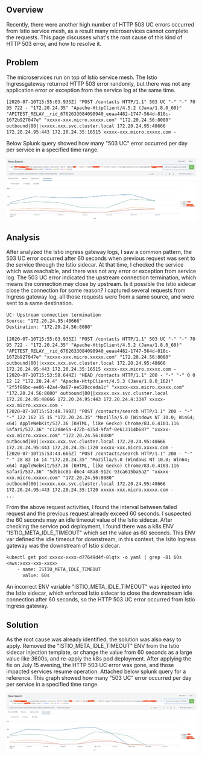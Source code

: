 ## Overview
Recently, there were another high number of HTTP 503 UC errors occurred from Istio service mesh, as a result many microservices
cannot complete the requests. This page discusses what's the root cause of this kind of HTTP 503 error, and how to resolve it.
## Problem
The microservices run on top of Istio service mesh. The Istio Ingressgateway returned HTTP 503 error randomly, 
but there was not any application error or exception from the service log at the same time.
```
[2020-07-10T15:55:03.935Z] "POST /contacts HTTP/1.1" 503 UC "-" "-" 70 95 722 - "172.20.24.35" "Apache-HttpClient/4.5.2 (Java/1.8.0_60)" "APITEST_RELAY__rid_6762633084098940_eeaa4482-1747-564d-818c-1672b927047e" "xxxxx-xxx.micro.xxxxx.com" "172.20.24.56:8080" outbound|80||xxxxx.xxx.svc.cluster.local 172.20.24.95:48666 172.20.24.95:443 172.20.24.35:16515 xxxxx-xxx.micro.xxxxx.com -
```
Below Splunk query showed how many "503 UC" error occurred per day per service in a specified time range.

![503UC-error-per-service-per-day](/images/503UC-Error-Per-Service-Per-Day.png)

## Analysis
After analyzed the Istio ingress gateway logs, I saw a common pattern, the 503 UC error occurred after 60 seconds when previous request 
was sent to the service through the Istio sidecar. At that time, I checked the service which was reachable, and there was not any error or exception from
service log. The 503 UC error indicated the upstream connection termination, which means the connection may close by upstream.
Is it possible the Istio sidecar close the connection for some reason? I captured several requests from Ingress gateway log, all those requests were from a same source, and were sent to a same destination.
```
UC: Upstream connection termination
Source: "172.20.24.95:48666"
Destination: "172.20.24.56:8080" 

[2020-07-10T15:55:03.935Z] "POST /contacts HTTP/1.1" 503 UC "-" "-" 70 95 722 - "172.20.24.35" "Apache-HttpClient/4.5.2 (Java/1.8.0_60)" "APITEST_RELAY__rid_6762633084098940_eeaa4482-1747-564d-818c-1672b927047e" "xxxxx-xxx.micro.xxxxx.com" "172.20.24.56:8080" outbound|80||xxxxx.xxx.svc.cluster.local 172.20.24.95:48666 172.20.24.95:443 172.20.24.35:16515 xxxxx-xxx.micro.xxxxx.com -
[2020-07-10T15:53:58.644Z] "HEAD /contacts HTTP/1.1" 200 - "-" "-" 0 0 12 12 "172.20.24.4" "Apache-HttpClient/4.5.3 (Java/1.8.0_162)" "2f5f86bc-ee06-42a4-9a67-ee520cceda1c" "xxxxx-xxx.micro.xxxxx.com" "172.20.24.56:8080" outbound|80||xxxxx.xxx.svc.cluster.local 172.20.24.95:48666 172.20.24.95:443 172.20.24.4:3347 xxxxx-xxx.micro.xxxxx.com -
[2020-07-10T15:53:48.799Z] "POST /contacts/search HTTP/1.1" 200 - "-" "-" 122 162 15 15 "172.20.24.35" "Mozilla/5.0 (Windows NT 10.0; Win64; x64) AppleWebKit/537.36 (KHTML, like Gecko) Chrome/83.0.4103.116 Safari/537.36" "c1204e5a-472b-435d-9faf-0e613114b687" "xxxxx-xxx.micro.xxxxx.com" "172.20.24.56:8080" outbound|80||xxxxx.xxx.svc.cluster.local 172.20.24.95:48666 172.20.24.95:443 172.20.24.35:1720 xxxxx-xxx.micro.xxxxx.com -
[2020-07-10T15:53:43.665Z] "POST /contacts/search HTTP/1.1" 200 - "-" "-" 28 83 14 14 "172.20.24.35" "Mozilla/5.0 (Windows NT 10.0; Win64; x64) AppleWebKit/537.36 (KHTML, like Gecko) Chrome/83.0.4103.116 Safari/537.36" "5d9bcc8b-d6e4-48a8-912c-93ca615ba5a2" "xxxxx-xxx.micro.xxxxx.com" "172.20.24.56:8080" outbound|80||xxxxx.xxx.svc.cluster.local 172.20.24.95:48666 172.20.24.95:443 172.20.24.35:1720 xxxxx-xxx.micro.xxxxx.com -
...
```
From the above request activities, I found the interval between failed request and the previous request already exceed 60 seconds. 
I suspected the 60 seconds may an idle timeout value of the Istio sidecar. 
After checking the service pod deployment, I found there was a k8s ENV "ISTIO_META_IDLE_TIMEOUT" which set the value as 60 seconds.
This ENV var defined the idle timeout for downstream, in this context, the Isito Ingress gateway was the downstream of Istio sidecar.
```
kubectl get pod xxxxx-xxxx-d77649d4f-8lqtx -o yaml | grep -B1 60s                                                                                                                                                                                                                               
<aws:xxxx-xxx-xxxx>
    - name: ISTIO_META_IDLE_TIMEOUT
      value: 60s
```
An incorrect ENV variable "ISTIO_META_IDLE_TIMEOUT" was injected into the Istio sidecar, which enforced Istio sidecar to close
the downstream idle connection after 60 seconds, so the HTTP 503 UC error occurred from Istio Ingress gateway.   
 
## Solution
As the root cause was already identified, the solution was also easy to apply.
Removed the "ISTIO_META_IDLE_TIMEOUT" ENV from the Istio sidecar injection template, or change the value from 60 seconds as a large value like 3600s, and re-apply the k8s pod deployment.
After applying the fix on July 15 evening, the HTTP 503 UC error was gone, and those impacted services resume operation.
Attached below splunk query for a reference. This graph showed how many "503 UC" error occurred per day per service in a specified time range.

![503UC-Error-Per-Service-Per-Day-Fix](/images/503UC-Error-Per-Service-Per-Day-Fix.png)
